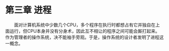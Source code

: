 # **第三章 进程**

&emsp;&emsp;面对计算机系统中少数几个CPU，多个程序在执行时都想占有它并独自在上面运行，但CPU本身并没有分身术，因此互不相让的程序之间可能会厮打起来。作为管理者的操作系统，决不能袖手旁观。于是，操作系统的设计者发明了进程这一概念。